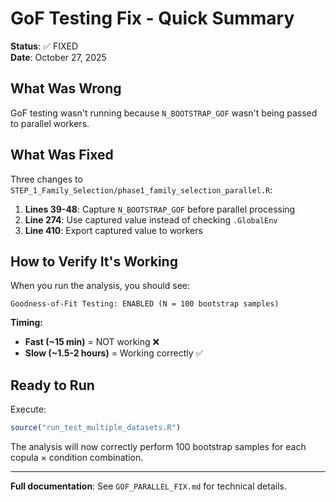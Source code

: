 # GoF Testing Fix - Quick Summary

**Status**: ✅ FIXED  
**Date**: October 27, 2025

## What Was Wrong

GoF testing wasn't running because `N_BOOTSTRAP_GOF` wasn't being passed to parallel workers.

## What Was Fixed

Three changes to `STEP_1_Family_Selection/phase1_family_selection_parallel.R`:

1. **Lines 39-48**: Capture `N_BOOTSTRAP_GOF` before parallel processing
2. **Line 274**: Use captured value instead of checking `.GlobalEnv`
3. **Line 410**: Export captured value to workers

## How to Verify It's Working

When you run the analysis, you should see:

```
Goodness-of-Fit Testing: ENABLED (N = 100 bootstrap samples)
```

**Timing:**
- **Fast (~15 min)** = NOT working ❌
- **Slow (~1.5-2 hours)** = Working correctly ✅

## Ready to Run

Execute:
```r
source("run_test_multiple_datasets.R")
```

The analysis will now correctly perform 100 bootstrap samples for each copula × condition combination.

---

**Full documentation**: See `GOF_PARALLEL_FIX.md` for technical details.

